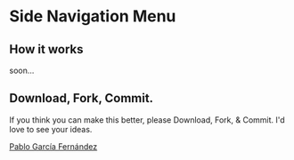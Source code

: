 <h1>Side Navigation Menu</h1>

<h2>How it works</h2>

<p>soon...</p>


<h2>Download, Fork, Commit.</h2>

<p>If you think you can make this better, please Download, Fork, & Commit. I'd love to see your ideas.</p>

<a href="http://pablogarciafernandez.com" title="Pablo García Fernández" target="_blank">Pablo García Fernández</a>

